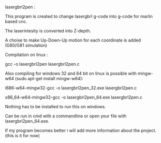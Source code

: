 lasergbrl2pen :

This program is created to change lasergbrl g-code into g-code for marlin based cnc.

The laserintesity is converted into Z-depth.

A choise to make Up-Down-Up motion for each coordinate is added (G80/G81 simulation)

Compilation on linux :

gcc -o  lasergbrl2pen lasergbrl2pen.c

Also compiling for windows 32 and 64 bit on linux is possible with mingw-w64 (sudo apt-get install mingw-w64):

i686-w64-mingw32-gcc -o lasergbrl2pen_32.exe lasergbrl2pen.c

x86_64-w64-mingw32-gcc -o lasergbrl2pen_64.exe lasergbrl2pen.c

Nothing has to be installed to run this on windows.

Can be run in cmd with a commandline or open your file with lasergbrl2pen_64.exe.


If my program becomes better i will add more information about the project.
(this is it for now)
